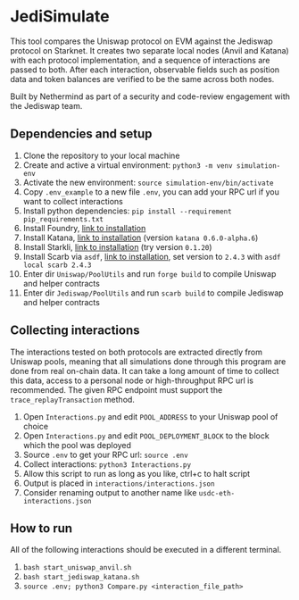 # JediSimulate

This tool compares the Uniswap protocol on EVM against the Jediswap protocol on Starknet. It creates two separate local nodes (Anvil and Katana) with each protocol implementation, and a sequence of interactions are passed to both. After each interaction, observable fields such as position data and token balances are verified to be the same across both nodes. 

Built by Nethermind as part of a security and code-review engagement with the Jediswap team. 

## Dependencies and setup

1. Clone the repository to your local machine
1. Create and active a virtual environment: `python3 -m venv simulation-env`
1. Activate the new environment: `source simulation-env/bin/activate`
1. Copy `.env_example` to a new file `.env`, you can add your RPC url if you want to collect interactions
1. Install python dependencies: `pip install --requirement pip_requirements.txt`
1. Install Foundry, [link to installation](https://github.com/foundry-rs/)
1. Install Katana, [link to installation](https://book.starknet.io/ch02-05-katana.html#getting-started-with-katana) (version `katana 0.6.0-alpha.6`)
1. Install Starkli, [link to installation](https://github.com/xJonathanLEI/starkli) (try version `0.1.20`)
1. Install Scarb via `asdf`, [link to installation](https://docs.swmansion.com/scarb/download.html#install-via-asdf), set version to `2.4.3` with `asdf local scarb 2.4.3`
1. Enter dir `Uniswap/PoolUtils` and run `forge build` to compile Uniswap and helper contracts
1. Enter dir `Jediswap/PoolUtils` and run `scarb build` to compile Jediswap and helper contracts

## Collecting interactions

The interactions tested on both protocols are extracted directly from Uniswap pools, meaning that all simulations done through this program are done from real on-chain data. It can take a long amount of time to collect this data, access to a personal node or high-throughput RPC url is recommended. The given RPC endpoint must support the `trace_replayTransaction` method.

1. Open `Interactions.py` and edit `POOL_ADDRESS` to your Uniswap pool of choice
1. Open `Interactions.py` and edit `POOL_DEPLOYMENT_BLOCK` to the block which the pool was deployed
1. Source `.env` to get your RPC url: `source .env`
1. Collect interactions: `python3 Interactions.py`
1. Allow this script to run as long as you like, ctrl+c to halt script
1. Output is placed in `interactions/interactions.json`
1. Consider renaming output to another name like `usdc-eth-interactions.json`

## How to run

All of the following interactions should be executed in a different terminal.

1. `bash start_uniswap_anvil.sh`
1. `bash start_jediswap_katana.sh`
1. `source .env; python3 Compare.py <interaction_file_path>`